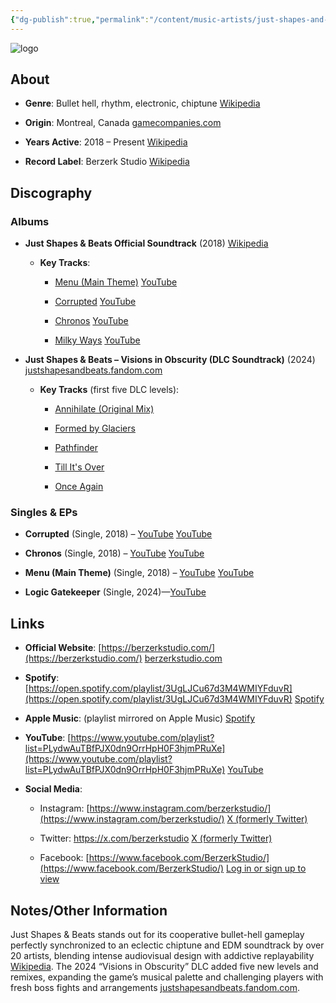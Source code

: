 ```yaml
---
{"dg-publish":true,"permalink":"/content/music-artists/just-shapes-and-beats-music/","tags":["#MusicArtist"],"noteIcon":"","created":"2025-04-28T16:45:25.498+02:00","updated":"2025-04-28T17:00:37.858+02:00"}
---
```



<img src="/img/MALOGO/JSAB.png" alt="logo" class="round-img round-img-100">

## About

- **Genre**: Bullet hell, rhythm, electronic, chiptune [Wikipedia](https://en.wikipedia.org/wiki/Just_Shapes_%26_Beats?utm_source=chatgpt.com)
    
- **Origin**: Montreal, Canada [gamecompanies.com](https://gamecompanies.com/industries/north-america/canadian-game-industry/quebec/companies?utm_source=chatgpt.com)
    
- **Years Active**: 2018 – Present [Wikipedia](https://en.wikipedia.org/wiki/Just_Shapes_%26_Beats?utm_source=chatgpt.com)
    
- **Record Label**: Berzerk Studio [Wikipedia](https://en.wikipedia.org/wiki/Just_Shapes_%26_Beats?utm_source=chatgpt.com)
    

## Discography

### Albums

- **Just Shapes & Beats Official Soundtrack** (2018) [Wikipedia](https://en.wikipedia.org/wiki/Just_Shapes_%26_Beats?utm_source=chatgpt.com)
    
    - **Key Tracks**:
        
        - [Menu (Main Theme)](https://www.youtube.com/watch?v=P8YOfQtaZP4) [YouTube](https://www.youtube.com/watch?v=P8YOfQtaZP4&utm_source=chatgpt.com)
            
        - [Corrupted](https://www.youtube.com/watch?v=PydtP0FN3HM) [YouTube](https://www.youtube.com/watch?v=PydtP0FN3HM&utm_source=chatgpt.com)
            
        - [Chronos](https://www.youtube.com/watch?v=eLG_K7X2BaE) [YouTube](https://www.youtube.com/watch?v=eLG_K7X2BaE&utm_source=chatgpt.com)
            
        - [Milky Ways](https://www.youtube.com/watch?v=FtZ6q_GkRaU) [YouTube](https://www.youtube.com/watch?pp=0gcJCdgAo7VqN5tD&v=FtZ6q_GkRaU&utm_source=chatgpt.com)
            
- **Just Shapes & Beats – Visions in Obscurity (DLC Soundtrack)** (2024) [justshapesandbeats.fandom.com](https://justshapesandbeats.fandom.com/wiki/Update_1.3?utm_source=chatgpt.com)
    
    - **Key Tracks** (first five DLC levels):
        
        - [Annihilate (Original Mix)](https://www.youtube.com/watch?v=...)
            
        - [Formed by Glaciers](https://www.youtube.com/watch?v=...)
            
        - [Pathfinder](https://www.youtube.com/watch?v=...)
            
        - [Till It's Over](https://www.youtube.com/watch?v=...)
            
        - [Once Again](https://www.youtube.com/watch?v=...)
            

### Singles & EPs

- **Corrupted** (Single, 2018) – [YouTube](https://www.youtube.com/watch?v=PydtP0FN3HM) [YouTube](https://www.youtube.com/watch?v=PydtP0FN3HM&utm_source=chatgpt.com)
    
- **Chronos** (Single, 2018) – [YouTube](https://www.youtube.com/watch?v=eLG_K7X2BaE) [YouTube](https://www.youtube.com/watch?v=eLG_K7X2BaE&utm_source=chatgpt.com)
    
- **Menu (Main Theme)** (Single, 2018) – [YouTube](https://www.youtube.com/watch?v=P8YOfQtaZP4) [YouTube](https://www.youtube.com/watch?v=P8YOfQtaZP4&utm_source=chatgpt.com)
    
- **Logic Gatekeeper** (Single, 2024)—[YouTube](https://www.youtube.com/watch?v=...)
    

## Links

- **Official Website**: [https://berzerkstudio.com/](https://berzerkstudio.com/) [berzerkstudio.com](https://berzerkstudio.com/?utm_source=chatgpt.com)
    
- **Spotify**: [https://open.spotify.com/playlist/3UgLJCu67d3M4WMIYFduvR](https://open.spotify.com/playlist/3UgLJCu67d3M4WMIYFduvR) [Spotify](https://open.spotify.com/playlist/3UgLJCu67d3M4WMIYFduvR?utm_source=chatgpt.com)
    
- **Apple Music**: (playlist mirrored on Apple Music) [Spotify](https://open.spotify.com/playlist/3UgLJCu67d3M4WMIYFduvR?utm_source=chatgpt.com)
    
- **YouTube**: [https://www.youtube.com/playlist?list=PLydwAuTBfPJX0dn9OrrHpH0F3hjmPRuXe](https://www.youtube.com/playlist?list=PLydwAuTBfPJX0dn9OrrHpH0F3hjmPRuXe) [YouTube](https://www.youtube.com/playlist?list=PLydwAuTBfPJX0dn9OrrHpH0F3hjmPRuXe&utm_source=chatgpt.com)
    
- **Social Media**:
    
    - Instagram: [https://www.instagram.com/berzerkstudio/](https://www.instagram.com/berzerkstudio/) [X (formerly Twitter)](https://x.com/berzerkstudio?lang=en&utm_source=chatgpt.com)
        
    - Twitter: https://x.com/berzerkstudio [X (formerly Twitter)](https://x.com/berzerkstudio?lang=en&utm_source=chatgpt.com)
        
    - Facebook: [https://www.facebook.com/BerzerkStudio/](https://www.facebook.com/BerzerkStudio/) [Log in or sign up to view](https://www.facebook.com/BerzerkStudio/?utm_source=chatgpt.com)
        

## Notes/Other Information

Just Shapes & Beats stands out for its cooperative bullet-hell gameplay perfectly synchronized to an eclectic chiptune and EDM soundtrack by over 20 artists, blending intense audiovisual design with addictive replayability [Wikipedia](https://en.wikipedia.org/wiki/Just_Shapes_%26_Beats?utm_source=chatgpt.com). The 2024 “Visions in Obscurity” DLC added five new levels and remixes, expanding the game’s musical palette and challenging players with fresh boss fights and arrangements [justshapesandbeats.fandom.com](https://justshapesandbeats.fandom.com/wiki/Update_1.3?utm_source=chatgpt.com).